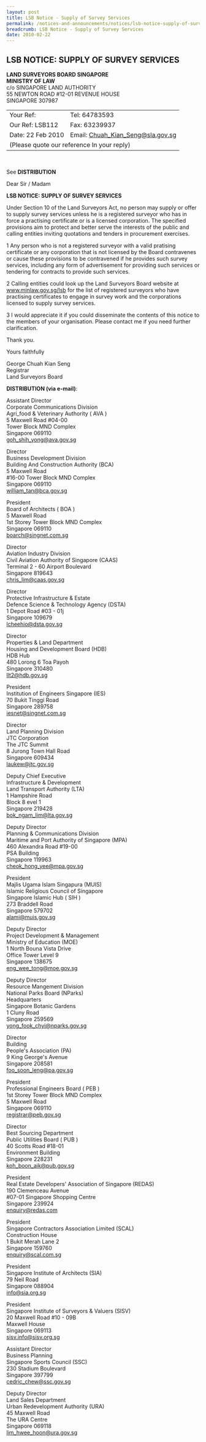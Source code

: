 ```yaml
---
layout: post
title: LSB Notice - Supply of Survey Services
permalink: /notices-and-announcements/notices/lsb-notice-supply-of-survey-services/
breadcrumb: LSB Notice - Supply of Survey Services
date: 2010-02-22
---
```


LSB NOTICE: SUPPLY OF SURVEY SERVICES
---

**LAND SURVEYORS BOARD SINGAPORE**<br>
**MINISTRY OF LAW**<br>
c/o SINGAPORE LAND AUTHORITY<br>
55 NEWTON ROAD #12-01 REVENUE HOUSE<br>
SINGAPORE 307987<br>

<table>
  <tr>
    <td>Your Ref:</td>
    <td>Tel: 64783593</td>
  </tr>
  <tr>
    <td>Our Ref: LSB112</td>
    <td>Fax: 63239937</td>
  </tr>
  <tr>
    <td>Date: 22 Feb 2010</td>
    <td>Email: <a href="Chuah_Kian_Seng@sla.gov.sg">Chuah_Kian_Seng@sla.gov.sg</a></td>
  </tr>
  <tr>
    <td colspan="2">(Please quote our reference In your reply)</td>
  </tr>
</table><br>

See **DISTRIBUTION**
 
Dear Sir / Madam
 
**LSB NOTICE: SUPPLY OF SURVEY SERVICES**
 
Under Section 10 of the Land Surveyors Act, no person may supply or offer to supply survey services unless he is a registered surveyor who has in force a practising certificate or is a licensed corporation. The specified provisions aim to protect and better serve the interests of the public and calling entities inviting quotations and tenders in procurement exercises.<br>
 
1 Any person who is not a registered surveyor with a valid pratising certificate or any corporation that is not licensed by the Board contravenes or cause these provisions to be contravened if he provides such survey services, including any form of advertisement for providing such services or tendering for contracts to provide such services.<br>
 
2 Calling entities could look up the Land Surveyors Board website at www.minlaw.gov.sg/lsb for the list of registered surveyors who have practising certificates to engage in survey work and the corporations licensed to supply survey services.<br>
 
3 I would appreciate it if you could disseminate the contents of this notice to the members of your organisation. Please contact me if you need further clarification.<br>

Thank you.
 
Yours faithfully
  
George Chuah Kian Seng<br>
Registrar<br>
Land Surveyors Board<br>


**DISTRIBUTION (via e-mail)**:<br>


Assistant Director<br>
Corporate Communications Division<br>
Agri_food & Veterinary Authority ( AVA )<br>
5 Maxwell Road #04-00<br>
Tower Block MND Complex<br>
Singapore 069110<br>
goh_shih_yong@ava.gov.sg<br>
 
Director<br>
Business Development Division<br>
Building And Construction Authority (BCA)<br>
5 Maxwell Road<br>
#16-00 Tower Block MND Complex<br>
Singapore 069110<br>
william_tan@bca.gov.sg<br>
 
President<br>
Board of Architects ( BOA )<br>
5 Maxwell Road<br>
1st Storey Tower Block MND Complex<br>
Singapore 069110<br>
boarch@singnet.com.sg<br>
 
Director<br>
Aviation Industry Division<br>
Civil Aviation Authority of Singapore (CAAS)<br>
Terminal 2 - 60 Airport Boulevard<br>
Singapore 819643<br>
chris_lim@caas.gov.sg<br>
 
Director<br>
Protective Infrastructure & Estate<br>
Defence Science & Technology Agency (DSTA)<br>
1 Depot Road #03 - 01j<br>
Singapore 109679<br>
lcheehio@dsta.gov.sg<br>
 
Director<br>
Properties & Land Department<br>
Housing and Development Board (HDB)<br>
HDB Hub<br>
480 Lorong 6 Toa Payoh<br>
Singapore 310480<br>
llt2@hdb.gov.sg<br>
 
President<br>
Institution of Engineers Singapore (IES)<br>
70 Bukit Tinggi Road<br>
Singapore 289758<br>
iesnet@singnet.com.sg<br>

Director<br>
Land Planning Division<br>
JTC Corporation<br>
The JTC Summit<br>
8 Jurong Town Hall Road<br>
Singapore 609434<br>
laukew@jtc.gov.sg<br>
 
Deputy Chief Executive<br>
Infrastructure & Development<br>
Land Transport Authority (LTA)<br>
1 Hampshire Road<br>
Block 8 evel 1<br>
Singapore 219428<br>
bok_ngam_lim@lta.gov.sg<br>
 
Deputy Director<br>
Planning & Communications Division<br>
Maritime and Port Authority of Singapore (MPA)<br>
460 Alexandra Road #19-00<br>
PSA Building<br>
Singapore 119963<br>
cheok_hong_yee@mpa.gov.sg<br>
 
President<br>
Majlis Ugama Islam Singapura (MUIS)<br>
Islamic Religious Council of Singapore<br>
Singapore Islamic Hub ( SIH )<br>
273 Braddell Road<br>
Singapore 579702<br>
alami@muis.gov.sg<br>
 
Deputy Director<br>
Project Development & Management<br>
Ministry of Education (MOE)<br>
1 North Bouna Vista Drive<br>
Office Tower Level 9<br>
Singapore 138675<br>
eng_wee_tong@moe.gov.sg<br>
 
Deputy Director<br>
Resource Mangement Division<br>
National Parks Board (NParks)<br>
Headquarters<br>
Singapore Botanic Gardens<br>
1 Cluny Road<br>
Singapore 259569<br>
yong_fook_chyi@nparks.gov.sg<br>
 
Director<br>
Building<br>
People's Association (PA)<br>
9 King George's Avenue<br>
Singapore 208581<br>
foo_soon_leng@pa.gov.sg<br>

President<br>
Professional Engineers Board ( PEB )<br>
1st Storey Tower Block MND Complex<br>
5 Maxwell Road<br>
Singapore 069110<br>
registrar@peb.gov.sg<br>
 
Director<br>
Best Sourcing Department<br>
Public Utilities Board ( PUB )<br>
40 Scotts Road #18-01<br>
Environment Building<br>
Singapore 228231<br>
koh_boon_aik@pub.gov.sg<br>
 
President<br>
Real Estate Developers' Association of Singapore (REDAS)<br>
190 Clemenceau Avenue<br>
#07-01 Singapore Shopping Centre<br>
Singapore 239924<br>
enquiry@redas.com<br>
 
President<br>
Singapore Contractors Association Limited (SCAL)<br>
Construction House<br>
1 Bukit Merah Lane 2<br>
Singapore 159760<br>
enquiry@scal.com.sg<br>
 
President<br>
Singapore Institute of Architects (SIA)<br>
79 Neil Road<br>
Singapore 088904<br>
info@sia.org.sg<br>
 
President<br>
Singapore Institute of Surveyors & Valuers (SISV)<br>
20 Maxwell Road #10 - 09B<br>
Maxwell House<br>
Singapore 069113<br>
sisv.info@sisv.org.sg<br>
 
Assistant Director<br>
Business Planning<br>
Singapore Sports Council (SSC)<br>
230 Stadium Boulevard<br>
Singapore 397799<br>
cedric_chew@ssc.gov.sg<br>
 
Deputy Director<br>
Land Sales Department<br>
Urban Redevelopment Authority (URA)<br>
45 Maxwell Road<br>
The URA Centre<br>
Singapore 069118<br>
lim_hwee_hoon@ura.gov.sg<br>
 
 
